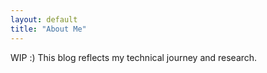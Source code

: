 ```yaml
---
layout: default
title: "About Me"
---
```


WIP :)
This blog reflects my technical journey and research.
